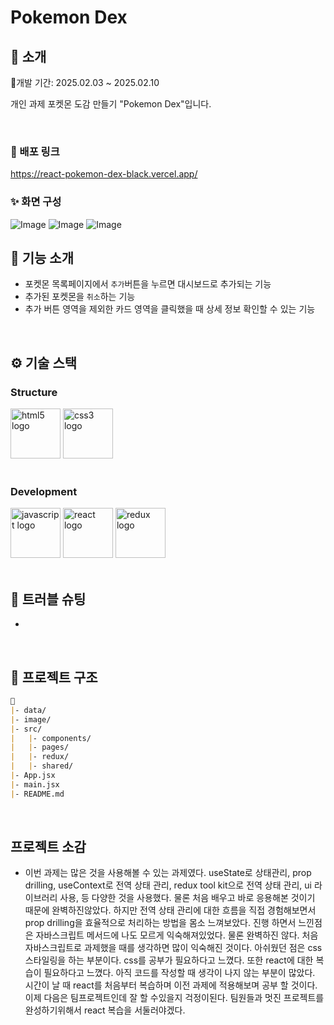 # Pokemon Dex

</div> 

## 📝 소개
📅개발 기간: 2025.02.03 ~ 2025.02.10

개인 과제 포켓몬 도감 만들기 "Pokemon Dex"입니다.

<br />

### 💬 배포 링크
https://react-pokemon-dex-black.vercel.app/

### ✨ 화면 구성
![Image](https://github.com/user-attachments/assets/e0521b4e-f212-4201-a849-adfc55f708c6)
![Image](https://github.com/user-attachments/assets/7862bb9c-4d62-4520-915f-0fe7c1fd926b)
![Image](https://github.com/user-attachments/assets/4eb5022a-7fef-456e-a347-b9e2f91b7aa1)
<br />

## 📄 기능 소개
- 포켓몬 목록페이지에서 `추가`버튼을 누르면 대시보드로 추가되는 기능
- 추가된 포켓몬을 `취소`하는 기능
- 추가 버튼 영역을 제외한 카드 영역을 클릭했을 때 상세 정보 확인할 수 있는 기능

<br />

## ⚙ 기술 스택

### Structure
<div>
<img src="https://cdn.jsdelivr.net/gh/devicons/devicon/icons/html5/html5-original.svg" width="80" alt="html5 logo"  />
<img src="https://cdn.jsdelivr.net/gh/devicons/devicon/icons/css3/css3-original.svg" width="80" alt="css3 logo"  />
<div />
<br />
    
### Development
<div>
<img src="https://cdn.jsdelivr.net/gh/devicons/devicon/icons/javascript/javascript-original.svg" width="80" alt="javascript logo"  />
<img src="https://cdn.jsdelivr.net/gh/devicons/devicon/icons/react/react-original.svg" width="80" alt="react logo"  />
<img src="https://cdn.jsdelivr.net/gh/devicons/devicon/icons/redux/redux-original.svg" width="80" alt="redux logo"  />
</div>

<br />

## 🤔 트러블 슈팅
-

<br />

## 📁 프로젝트 구조
```markdown
📁
|- data/
|- image/
|- src/
|   |- components/
|   |- pages/
|   |- redux/
|   |- shared/
|- App.jsx
|- main.jsx
|- README.md

```
<br />

## 프로젝트 소감
- 이번 과제는 많은 것을 사용해볼 수 있는 과제였다. useState로 상태관리, prop drilling, useContext로 전역 상태 관리, redux tool kit으로 전역 상태 관리, ui 라이브러리 사용, 등 다양한 것을 사용했다. 물론 처음 배우고 바로 응용해본 것이기 때문에 완벽하진않았다. 하지만 전역 상태 관리에 대한 흐름을 직접 경험해보면서 prop drilling을 효율적으로 처리하는 방법을 몸소 느껴보았다. 진행 하면서 느낀점은 자바스크립트 메서드에 나도 모르게 익숙해져있었다. 물론 완벽하진 않다. 처음 자바스크립트로 과제했을 때를 생각하면 많이 익숙해진 것이다. 아쉬웠던 점은 css 스타일링을 하는 부분이다. css를 공부가 필요하다고 느꼈다. 또한 react에 대한 복습이 필요하다고 느꼈다. 아직 코드를 작성할 때 생각이 나지 않는 부분이 많았다. 시간이 날 때 react를 처음부터 복습하며 이전 과제에 적용해보며 공부 할 것이다.
이제 다음은 팀프로젝트인데 잘 할 수있을지 걱정이된다. 팀원들과 멋진 프로젝트를 완성하기위해서 react 복습을 서둘러야겠다.


